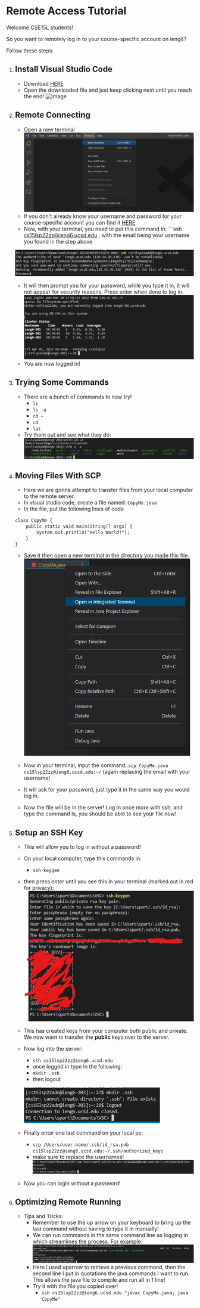 # Remote Access Tutorial

Welcome CSE15L students!

So you want to remotely log in to your course-specific account on ieng6?

Follow these steps:

1. ## Install Visual Studio Code
    - Download [HERE](https://code.visualstudio.com/download)
    - Open the downloaded file and just keep clicking next until you reach the end!
    ![Image](https://blogs.sap.com/wp-content/uploads/2020/06/07_Successfull-Installation-1.png)

2. ## Remote Connecting
    - Open a new terminal
    ![Image](report1.jpg)
    - If you don't already know your username and password for your course-specific account you can find it [HERE](https://sdacs.ucsd.edu/~icc/index.php)
    - Now, with your terminal, you need to put this command in: ```ssh cs15lsp22zz@ieng6.ucsd.edu , with the email being your username you found in the step above
    
    ![Image](ssh.jpg)
    - It will then prompt you for your password, while you type it  in, it will not appear for security reasons. Press enter when done to log in.
    ![Image](ssh2.jpg)
    - You are now logged in!
    
3. ## Trying Some Commands
    - There are a bunch of commands to now try! 
        - ```ls ```
        - ```ls -a ```
        - ```cd ~```
        - ```cd```
        - ```lat```
    - Try them out and see what they do:
    ![Image](ssh3.jpg)

4. ## Moving Files With SCP
    - Here we are gonna attempt to transfer files from your local computer to the remote server.
    - In visual studio code, create a file named: ```CopyMe.java```
    - In the file, put the following lines of code
    ```
    class CopyMe {
        public static void main(String[] args) {
            System.out.println("Hello World!");
        }
    }
    ```
    - Save it then open a new terminal in the directory you made this file.
    ![Image](scp.jpg)
    - Now in your terminal, input the command: ```scp CopyMe.java cs15lsp22zz@ieng6.ucsd.edu:~/``` (again replacing the email with your username)

    - It will ask for your password, just type it in the same way you would log in.
    - Now the file will be in the server! Log in once more with ssh, and type the command ls, you should be able to see your file now!

5. ## Setup an SSH Key
    - This will allow you to log in without a password!
    - On your local computer, type this commands in:
        - ```ssh-keygen```
    - then press enter until you see this in your terminal (marked out in red for privacy):
    ![Image](keygen.jpg)
    - This has created keys from your computer both public and private. We now want to transfer the **public** keys over to the server. 
    - Now log into the server:
        - ```ssh cs15lsp22zz@ieng6.ucsd.edu```
        - once logged in type in the following:
        - ```mkdir .ssh```
        - then logout

        ![Image](keygen2.jpg)
    - Finally enter one last command on your local pc:
        - ```scp /Users/user-name/.ssh/id_rsa.pub cs15lsp22zz@ieng6.ucsd.edu:~/.ssh/authorized_keys```
        - make sure to replace the usernames!
        ![Image](keygen3.jpg)
    - Now you can login without a password!

6.  ## Optimizing Remote Running
    - Tips and Tricks:
        - Remember to use the up arrow on your keyboard to bring up the last command without having to type it in manually!
        - We can run commands in the same command line as logging in which streamlines the process. For example:
        ![Image](final.jpg)
        - Here I used uparrow to retrieve a previous command, then the second line I put in quotations the java commands I want to run. This allows the java file to compile and run all in 1 line!
        - Try it with the file you copied over!
            - ```ssh cs15lsp22zz@ieng6.ucsd.edu "javac CopyMe.java; java CopyMe"```


